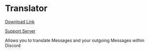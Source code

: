 # Translator

[Download Link](https://OILYY.github.io/downloader/?plugin=Translator)

[Support Server](https://discord.gg/Y36CTWeCFE)

Allows you to translate Messages and your outgoing Messages within Discord

